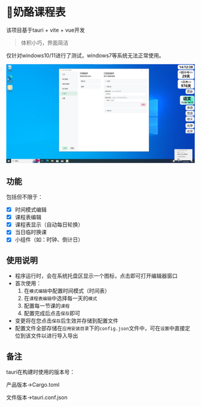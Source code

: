 # 🧀奶酪课程表

该项目基于tauri + vite + vue开发

> 体积小巧，界面简洁

仅针对windows10/11进行了测试，windows7等系统无法正常使用。

![screenshot1](./readme-assets/screenshot1.png)

## 功能

包括但不限于：

- [x] 时间模式编辑
- [x] 课程表编辑
- [x] 课程表显示（自动每日轮换）
- [x] 当日临时换课
- [x] 小组件（如：时钟、倒计日）

## 使用说明

- 程序运行时，会在系统托盘区显示一个图标，点击即可打开编辑器窗口
- 首次使用：
  1. 在`模式编辑`中配置时间模式（时间表）
  2. 在`课程表编辑`中选择每一天的`模式`
  3. 配置每一节课的`课程`
  4. 配置完成后点击`保存`即可
- 变更将在您点击`保存`后生效并存储到配置文件
- 配置文件全部存储在`应用安装目录`下的`config.json`文件中，可在`设置`中直接定位到该文件以进行导入导出

## 备注

tauri在构建时使用的版本号：

产品版本->Cargo.toml

文件版本->tauri.conf.json
